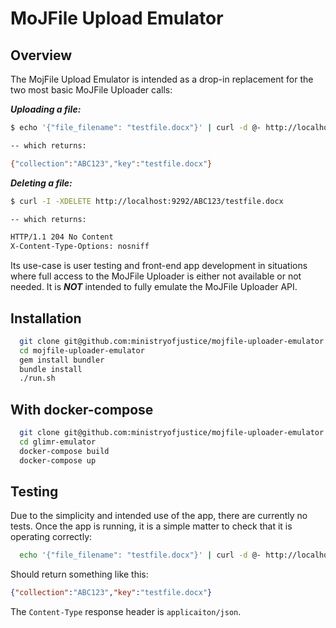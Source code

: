 # MoJFile Upload Emulator

## Overview

The MojFile Upload Emulator is intended as a drop-in replacement for the two most basic MoJFile Uploader calls:

***Uploading a file:***

```bash
$ echo '{"file_filename": "testfile.docx"}' | curl -d @- http://localhost:9292/ABC123/new

-- which returns:

{"collection":"ABC123","key":"testfile.docx"}
```

***Deleting a file:***

```bash
$ curl -I -XDELETE http://localhost:9292/ABC123/testfile.docx

-- which returns:

HTTP/1.1 204 No Content
X-Content-Type-Options: nosniff
```

Its use-case is user testing and front-end app development in situations
where full access to the MoJFile Uploader is either not available or not
needed.  It is ***NOT*** intended to fully emulate the MoJFile Uploader
API.

## Installation

```bash
  git clone git@github.com:ministryofjustice/mojfile-uploader-emulator.git
  cd mojfile-uploader-emulator
  gem install bundler
  bundle install
  ./run.sh
```

## With docker-compose

```bash
  git clone git@github.com:ministryofjustice/mojfile-uploader-emulator.git
  cd glimr-emulator
  docker-compose build
  docker-compose up
```

## Testing

Due to the simplicity and intended use of the app, there are currently
no tests.  Once the app is running, it is a simple matter to check that
it is operating correctly:

```bash
  echo '{"file_filename": "testfile.docx"}' | curl -d @- http://localhost:9292/ABC123/new
```

Should return something like this:

```json
{"collection":"ABC123","key":"testfile.docx"}
```

The `Content-Type` response header is `applicaiton/json`.
